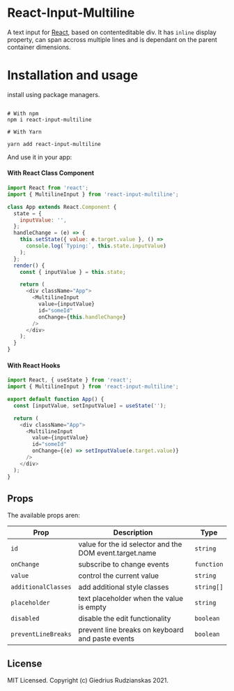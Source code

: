 # React-Input-Multiline

A text input for [React](https://reactjs.com), based on contenteditable div. It has `inline` display property, can span accross multiple lines and is dependant on the parent container dimensions.

# Installation and usage

install using package managers.

```

# With npm
npm i react-input-multiline

# With Yarn

yarn add react-input-multiline
```

And use it in your app:

#### With React Class Component

```js
import React from 'react';
import { MultilineInput } from 'react-input-multiline';

class App extends React.Component {
  state = {
    inputValue: '',
  };
  handleChange = (e) => {
    this.setState({ value: e.target.value }, () =>
      console.log(`Typing:`, this.state.inputValue)
    );
  };
  render() {
    const { inputValue } = this.state;

    return (
      <div className="App">
        <MultilineInput
          value={inputValue}
          id="someId"
          onChange={this.handleChange}
        />
      </div>
    );
  }
}
```

#### With React Hooks

```js
import React, { useState } from 'react';
import { MultilineInput } from 'react-input-multiline';

export default function App() {
  const [inputValue, setInputValue] = useState('');

  return (
    <div className="App">
      <MultilineInput
        value={inputValue}
        id="someId"
        onChange={(e) => setInputValue(e.target.value)}
      />
    </div>
  );
}
```

## Props

The available props aren:

| Prop                | Description                                             | Type       |
| ------------------- | ------------------------------------------------------- | ---------- |
| `id`                | value for the id selector and the DOM event.target.name | `string`   |
| `onChange`          | subscribe to change events                              | `function` |
| `value`             | control the current value                               | `string`   |
| `additionalClasses` | add additional style classes                            | `string[]` |
| `placeholder`       | text placeholder when the value is empty                | `string`   |
| `disabled`          | disable the edit functionality                          | `boolean`  |
| `preventLineBreaks` | prevent line breaks on keyboard and paste events        | `boolean`  |

## License

MIT Licensed. Copyright (c) Giedrius Rudzianskas 2021.
